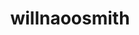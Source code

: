 ---
title: willnaoosmith
github: https://github.com/willnaoosmith
mode: dark
transition: 1s
score: 48.5
archetype:
- Code
- Badges | Tags | Icons
- Minimalistic
---